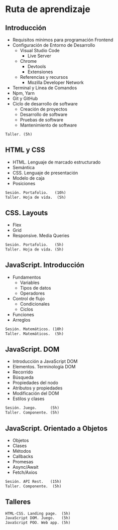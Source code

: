 # Ruta de aprendizaje

## Introducción  <!-- ( 5 h ) -->
- Requisitos mínimos para programación Frontend
- Configuración de Entorno de Desarrollo 
    + Visual Studio Code
        - Live Server
    + Chrome
        - Devtools
        - Extensiones
    + Referencias y recursos 
        - Mozilla Developer Network
- Terminal y Línea de Comandos
- Npm, Yarn
- Git y GitHub
- Ciclo de desarrollo de software
    + Creación de proyectos
    + Desarrollo de software
    + Pruebas de software
    + Mantenimiento de software

~~~txt
Taller. (5h)
~~~

<!-- NOTAS PARA DESARROLLAR:
- Imagen de las presentaciones
- Realizar la práctica de instalación
- Rrealizar la guía
- Armar las presentaciones -->

## HTML y CSS <!-- ( 15h ) -->
- HTML. Lenguaje de marcado estructurado
- Semántica
- CSS. Lenguaje de presentación
- Modelo de caja
- Posiciones    
<!-- 
~~~html
Portafolio
Hoja de vida
~~~ -->

~~~txt
Sesión. Portafolio.   (10h)
Taller. Hoja de vida.  (5h)
~~~

<!-- NOTA:
- Elegir el modelo de ambos proyectos
- Realizar el ejercicio con elementos básicos
- Realizar la guía -->

## CSS. Layouts <!-- ( 10h ) -->
- Flex
- Grid
- Responsive. Media Queries

<!-- ~~~html
Portafolio
Hoja de vida
Componentes
~~~ -->

~~~txt
Sesión. Portafolio.   (5h)
Taller. Hoja de vida. (5h)
~~~

<!-- NOTA:
- Realizar el ejercicio con layout y responsive
- Realizar la guía -->

## JavaScript. Introducción <!-- ( 15h ) -->
- Fundamentos
    + Variables
    + Tipos de datos
    + Operadores
- Control de flujo
    + Condicionales
    + Ciclos
- Funciones
- Arreglos

<!-- ~~~html
Matemáticos
Arreglos
Colecciones
~~~ -->

~~~txt
Sesión. Matemáticos. (10h)
Taller. Matemáticos.  (5h)
~~~

<!-- NOTA:
- Elegir ejercicios y operaciones matemáticas
- Realizar el ejercicio
- Al concluir la sesión se generan archivos independientes por tema con los comentarios de los ejercicios realizados  -->

## JavaScript. DOM <!-- ( 10h ) -->
- Introducción a JavaScript DOM
- Elementos. Terminología DOM
- Recorrido
- Búsqueda
- Propiedades del nodo
- Atributos y propiedades
- Modificación del DOM
- Estilos y clases

<!-- ~~~html
Juegos
Landing page
Componentes
~~~ -->

~~~txt
Sesión. Juego.      (5h)
Taller. Componente. (5h)
~~~

<!-- NOTA:
- Elegir el modelo de ambos proyectos
- Realizar el ejercicio 
- Realizar la guía -->

## JavaScript. Orientado a Objetos <!-- ( 20h ) -->
- Objetos
- Clases
- Métodos
- Callbacks
- Promesas
- Async/Await
- Fetch/Axios

<!-- ~~~html
Componentes interactivos
API Rest
Web app
~~~ -->

~~~txt
Sesión. API Rest.   (15h)
Taller. Componente.  (5h)
~~~

<!-- NOTA:
- Elegir el modelo de ambos proyectos
- Realizar el ejercicio 
- Realizar la guía -->

## Talleres <!-- ( 15h ) -->
~~~txt
HTML-CSS. Landing page.  (5h)
JavaScript DOM. Juego.   (5h)
JavaScript POO. Web app. (5h)
~~~

<!-- NOTA:
- Elegir el modelo de los proyectos
- Realizar el ejercicio 
- Realizar la guía -->